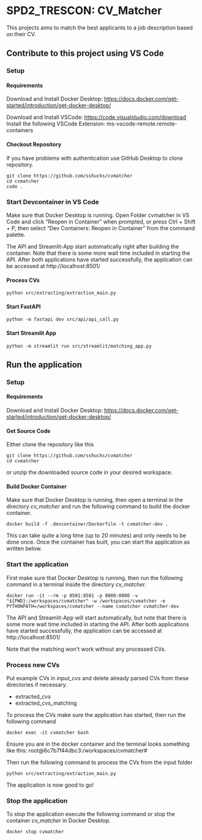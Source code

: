 # SPD2_TRESCON: CV_Matcher

This projects aims to match the best applicants to a job description based on their CV.

## Contribute to this project using VS Code

### Setup

#### Requirements
Download and Install Docker Desktop: https://docs.docker.com/get-started/introduction/get-docker-desktop/

Download and Install VSCode: https://code.visualstudio.com/download
Install the following VSCode Extension: ms-vscode-remote.remote-containers


#### Checkout Repository
If you have problems with authentication use GitHub Desktop to clone repository.

```
git clone https://github.com/sshucks/cvmatcher
cd cvmatcher
code .
```

### Start Devcontainer in VS Code
Make sure that Docker Desktop is running.
Open Folder cvmatcher in VS Code and click “Reopen in Container” when prompted, or press Ctrl + Shift + P, then select “Dev Containers: Reopen in Container” from the command palette.

The API and Streamlit-App start automatically right after building the container. Note that there is some more wait time included in starting the API. After both applications have started successfully, the application can be accessed at http://localhost:8501/

#### Process CVs
```
python src/extracting/extraction_main.py
```

#### Start FastAPI
```
python -m fastapi dev src/api/api_call.py
```

#### Start Streamlit App
```
python -m streamlit run src/streamlit/matching_app.py
```


## Run the application

### Setup

#### Requirements
Download and Install Docker Desktop: https://docs.docker.com/get-started/introduction/get-docker-desktop/

#### Get Source Code
Either clone the repository like this
```
git clone https://github.com/sshucks/cvmatcher
cd cvmatcher
```
or unzip the downloaded source code in your desired workspace.

#### Build Docker Container
Make sure that Docker Desktop is running, then open a terminal in the directory *cv_matcher* and run the following command to build the docker container. 

```
docker build -f .devcontainer/Dockerfile -t cvmatcher-dev .
```

This can take quite a long time (up to 20 minutes) and only needs to be done once. Once the container has built, you can start the application as written below.

### Start the application

First make sure that Docker Desktop is running, then run the following command in a terminal inside the directory *cv_matcher*.

```
docker run -it --rm -p 8501:8501 -p 8000:8000 -v "${PWD}:/workspaces/cvmatcher" -w /workspaces/cvmatcher -e PYTHONPATH=/workspaces/cvmatcher --name cvmatcher cvmatcher-dev
```

The API and Streamlit-App will start automatically, but note that there is some more wait time included in starting the API. After both applications have started successfully, the application can be accessed at http://localhost:8501/

Note that the matching won't work without any processed CVs.

### Process new CVs

Put example CVs in *input_cvs* and delete already parsed CVs from these directories if necessary.
<ul>
    <li>extracted_cvs</li>
    <li>extracted_cvs_matching</li>
</ul>

To process the CVs make sure the application has started, then run the following command
```
docker exec -it cvmatcher bash
```
Ensure you are in the docker container and the terminal looks something like this:
root@6c7b7f44dbc3:/workspaces/cvmatcher#

Then run the following command to process the CVs from the input folder

```
python src/extracting/extraction_main.py
```

The application is now good to go!

### Stop the application
To stop the application execute the following command or stop the container *cv_matcher* in Docker Desktop.
```
docker stop cvmatcher
```
